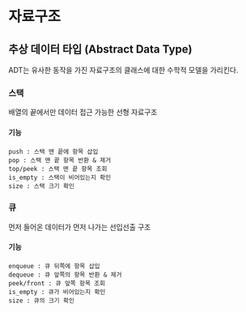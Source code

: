 # 자료구조

## 추상 데이터 타입 (Abstract Data Type)

ADT는 유사한 동작을 가진 자료구조의 클래스에 대한 수학적 모델을 가리킨다.


### 스택

배열의 끝에서만 데이터 접근 가능한 선형 자료구조

#### 기능
```
push : 스택 맨 끝에 항목 삽입
pop : 스택 맨 끝 항목 반환 & 제거
top/peek : 스택 맨 끝 항목 조회
is_empty : 스택이 비어있는지 확인
size : 스택 크기 확인
```

### 큐

먼저 들어온 데이터가 먼저 나가는 선입선출 구조

#### 기능
``` 
enqueue : 큐 뒤쪽에 항목 삽입
dequeue : 큐 앞쪽의 항목 반환 & 제거
peek/front : 큐 앞쪽 항목 조회
is_empty : 큐가 비어있는지 확인
size : 큐의 크기 확인
```
